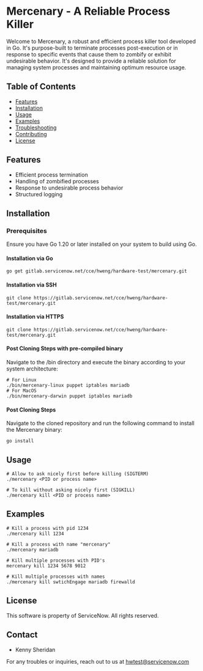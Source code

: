 # Mercenary - A Reliable Process Killer

Welcome to Mercenary, a robust and efficient process killer tool developed in Go. It's purpose-built to terminate processes post-execution or in response to specific events that cause them to zombify or exhibit undesirable behavior. It's designed to provide a reliable solution for managing system processes and maintaining optimum resource usage.

## Table of Contents

- [Features](#features)
- [Installation](#installation)
- [Usage](#usage)
- [Examples](#examples)
- [Troubleshooting](#troubleshooting)
- [Contributing](#contributing)
- [License](#license)

## Features

- Efficient process termination
- Handling of zombified processes
- Response to undesirable process behavior
- Structured logging

## Installation

### Prerequisites

Ensure you have Go 1.20 or later installed on your system to build using Go.

#### Installation via Go

```shell
go get gitlab.servicenow.net/cce/hweng/hardware-test/mercenary.git
```

#### Installation via SSH

```shell
git clone https://gitlab.servicenow.net/cce/hweng/hardware-test/mercenary.git
```

#### Installation via HTTPS

```shell
git clone https://gitlab.servicenow.net/cce/hweng/hardware-test/mercenary.git
```

#### Post Cloning Steps with pre-compiled binary
Navigate to the /bin directory and execute the binary according to your system architecture:
```shell
# For Linux
./bin/mercenary-linux puppet iptables mariadb
# For MacOS
./bin/mercenary-darwin puppet iptables mariadb
```

#### Post Cloning Steps
Navigate to the cloned repository and run the following command to install the Mercenary binary:
```shell
go install
```

## Usage

```shell
# Allow to ask nicely first before killing (SIGTERM)
./mercenary <PID or process name>
```

```shell
# To kill without asking nicely first (SIGKILL)
./mercenary kill <PID or process name>
```

## Examples

```shell
# Kill a process with pid 1234
./mercenary kill 1234
```

```shell
# Kill a process with name "mercenary"
./mercenary mariadb
```

```shell
# Kill multiple processes with PID's
mercenary kill 1234 5678 9012
```

```shell
# Kill multiple processes with names
./mercenary kill swtichEngage mariadb firewalld
```

## License

This software is property of ServiceNow. All rights reserved.

## Contact

- Kenny Sheridan

For any troubles or inquiries, reach out to us at hwtest@servicenow.com




